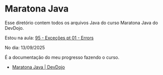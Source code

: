 # Maratona Java

Esse diretório contem todos os arquivos Java do curso Maratona Java do DevDojo.

Estou na aula: [95 - Exceções pt 01 - Errors](https://www.youtube.com/watch?v=30D9z8M3eCQ&list=PL62G310vn6nFIsOCC0H-C2infYgwm8SWW&index=97)

No dia: 13/09/2025

É a documentação do meu progresso fazendo o curso.

- [Maratona Java | DevDojo](https://www.youtube.com/playlist?list=PL62G310vn6nFIsOCC0H-C2infYgwm8SWW)
